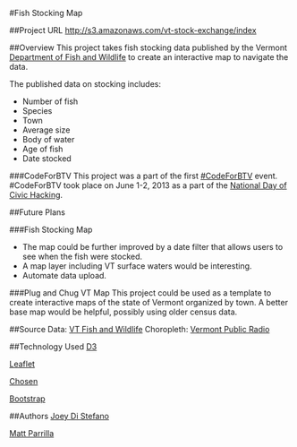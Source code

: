 #Fish Stocking Map

##Project URL
http://s3.amazonaws.com/vt-stock-exchange/index

##Overview
This project takes fish stocking data published by the Vermont [Department of Fish and Wildlife](http://vtfishandwildlife.com) to create an interactive map to navigate the data.

The published data on stocking includes:

- Number of fish
- Species
- Town
- Average size
- Body of water
- Age of fish
- Date stocked

##\#CodeForBTV
This project was a part of the first [\#CodeForBTV](http://codeforbtv.org/) event. \#CodeForBTV took place on June 1-2, 2013 as a part of the [National Day of Civic Hacking](http://hackforchange.org/).

##Future Plans

###Fish Stocking Map

- The map could be further improved by a date filter that allows users to see when the fish were stocked.
- A map layer including VT surface waters would be interesting.
- Automate data upload.

###Plug and Chug VT Map
This project could be used as a template to create interactive maps of the state of Vermont organized by town. A better base map would be helpful, possibly using older census data.

##Source
Data: [VT Fish and Wildlife](http://www.anr.state.vt.us/fwd/stockingschedule.aspx)
Choropleth: [Vermont Public Radio](http://www.vpr.net)

##Technology Used
[D3](http://d3js.org)

[Leaflet](http://leafletjs.com)

[Chosen](http://harvesthq.github.io/chosen/)

[Bootstrap](http://twitter.github.io/bootstrap/)

##Authors
[Joey Di Stefano](http://www.github.com/joeydi)

[Matt Parrilla](http://www.github.com/mattparrilla)
